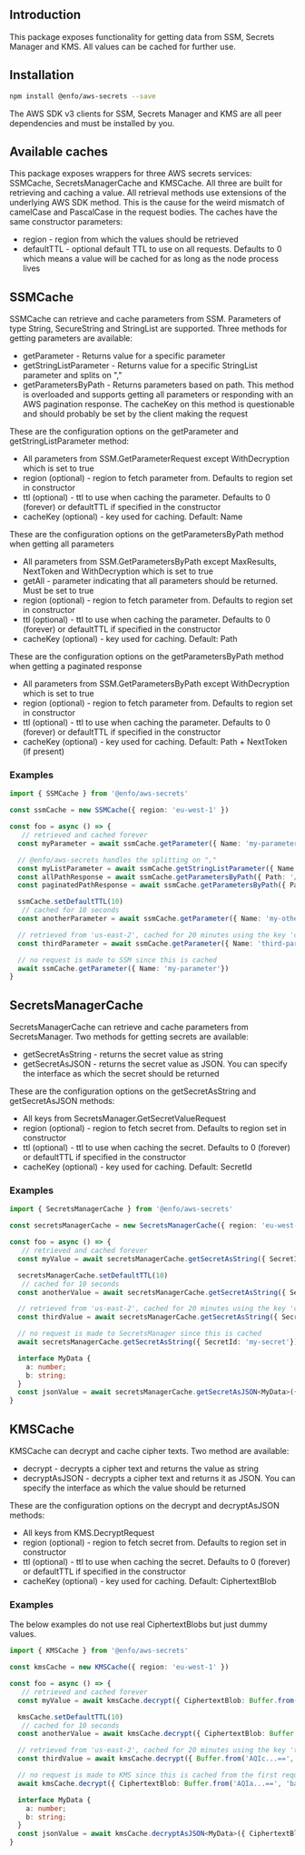 ## Introduction

This package exposes functionality for getting data from SSM, Secrets Manager and KMS. All values can be cached for further use.

## Installation

```bash
npm install @enfo/aws-secrets --save
```

The AWS SDK v3 clients for SSM, Secrets Manager and KMS are all peer dependencies and must be installed by you.

## Available caches

This package exposes wrappers for three AWS secrets services: SSMCache, SecretsManagerCache and KMSCache. All three are built for retrieving and caching a value. All retrieval methods use extensions of the underlying AWS SDK method. This is the cause for the weird mismatch of camelCase and PascalCase in the request bodies. The caches have the same constructor parameters:

* region - region from which the values should be retrieved
* defaultTTL - optional default TTL to use on all requests. Defaults to 0 which means a value will be cached for as long as the node process lives

## SSMCache

SSMCache can retrieve and cache parameters from SSM. Parameters of type String, SecureString and StringList are supported. Three methods for getting parameters are available:

* getParameter - Returns value for a specific parameter
* getStringListParameter - Returns value for a specific StringList parameter and splits on ","
* getParametersByPath - Returns parameters based on path. This method is overloaded and supports getting all parameters or responding with an AWS pagination response. The cacheKey on this method is questionable and should probably be set by the client making the request

These are the configuration options on the getParameter and getStringListParameter method:

* All parameters from SSM.GetParameterRequest except WithDecryption which is set to true
* region (optional) - region to fetch parameter from. Defaults to region set in constructor
* ttl (optional) - ttl to use when caching the parameter. Defaults to 0 (forever) or defaultTTL if specified in the constructor
* cacheKey (optional) - key used for caching. Default: Name

These are the configuration options on the getParametersByPath method when getting all parameters

* All parameters from SSM.GetParametersByPath except MaxResults, NextToken and WithDecryption which is set to true
* getAll - parameter indicating that all parameters should be returned. Must be set to true
* region (optional) - region to fetch parameter from. Defaults to region set in constructor
* ttl (optional) - ttl to use when caching the parameter. Defaults to 0 (forever) or defaultTTL if specified in the constructor
* cacheKey (optional) - key used for caching. Default: Path

These are the configuration options on the getParametersByPath method when getting a paginated response

* All parameters from SSM.GetParametersByPath except WithDecryption which is set to true
* region (optional) - region to fetch parameter from. Defaults to region set in constructor
* ttl (optional) - ttl to use when caching the parameter. Defaults to 0 (forever) or defaultTTL if specified in the constructor
* cacheKey (optional) - key used for caching. Default: Path + NextToken (if present) 

### Examples

```typescript
import { SSMCache } from '@enfo/aws-secrets'

const ssmCache = new SSMCache({ region: 'eu-west-1' })

const foo = async () => {
   // retrieved and cached forever
  const myParameter = await ssmCache.getParameter({ Name: 'my-parameter' })

  // @enfo/aws-secrets handles the splitting on ","
  const myListParameter = await ssmCache.getStringListParameter({ Name: 'my-list-parameter' })
  const allPathResponse = await ssmCache.getParametersByPath({ Path: '/a', getAll: true }) // responds with a list of strings
  const paginatedPathResponse = await ssmCache.getParametersByPath({ Path: '/b' }) // responds with a GetParametersByPathCommandOutput object

  ssmCache.setDefaultTTL(10)
   // cached for 10 seconds
  const anotherParameter = await ssmCache.getParameter({ Name: 'my-other-parameter' })

  // retrieved from 'us-east-2', cached for 20 minutes using the key 'coolKey'
  const thirdParameter = await ssmCache.getParameter({ Name: 'third-parameter', ttl: 1200, region: 'us-east-2', cacheKey: 'coolKey'})

  // no request is made to SSM since this is cached
  await ssmCache.getParameter({ Name: 'my-parameter'})
}
```

## SecretsManagerCache

SecretsManagerCache can retrieve and cache parameters from SecretsManager. Two methods for getting secrets are available:

* getSecretAsString - returns the secret value as string
* getSecretAsJSON - returns the secret value as JSON. You can specify the interface as which the secret should be returned

These are the configuration options on the getSecretAsString and getSecretAsJSON methods:

* All keys from SecretsManager.GetSecretValueRequest
* region (optional) - region to fetch secret from. Defaults to region set in constructor
* ttl (optional) - ttl to use when caching the secret. Defaults to 0 (forever) or defaultTTL if specified in the constructor
* cacheKey (optional) - key used for caching. Default: SecretId

### Examples

```typescript
import { SecretsManagerCache } from '@enfo/aws-secrets'

const secretsManagerCache = new SecretsManagerCache({ region: 'eu-west-1' })

const foo = async () => {
   // retrieved and cached forever
  const myValue = await secretsManagerCache.getSecretAsString({ SecretId: 'my-secret' })

  secretsManagerCache.setDefaultTTL(10)
   // cached for 10 seconds
  const anotherValue = await secretsManagerCache.getSecretAsString({ SecretId: 'my-other-secret' })

  // retrieved from 'us-east-2', cached for 20 minutes using the key 'coolKey'
  const thirdValue = await secretsManagerCache.getSecretAsString({ SecretId: 'third-secret', ttl: 1200, region: 'us-east-2', cacheKey: 'coolKey' })

  // no request is made to SecretsManager since this is cached
  await secretsManagerCache.getSecretAsString({ SecretId: 'my-secret'})

  interface MyData {
    a: number;
    b: string;
  }
  const jsonValue = await secretsManagerCache.getSecretAsJSON<MyData>({ SecretId: 'fourth-secret' })
}
```

## KMSCache

KMSCache can decrypt and cache cipher texts. Two method are available:

* decrypt - decrypts a cipher text and returns the value as string
* decryptAsJSON - decrypts a cipher text and returns it as JSON. You can specify the interface as which the value should be returned

These are the configuration options on the decrypt and decryptAsJSON methods:

* All keys from KMS.DecryptRequest
* region (optional) - region to fetch secret from. Defaults to region set in constructor
* ttl (optional) - ttl to use when caching the secret. Defaults to 0 (forever) or defaultTTL if specified in the constructor
* cacheKey (optional) - key used for caching. Default: CiphertextBlob

### Examples

The below examples do not use real CiphertextBlobs but just dummy values.

```typescript
import { KMSCache } from '@enfo/aws-secrets'

const kmsCache = new KMSCache({ region: 'eu-west-1' })

const foo = async () => {
   // retrieved and cached forever
  const myValue = await kmsCache.decrypt({ CiphertextBlob: Buffer.from('AQIa...==', 'base64') })

  kmsCache.setDefaultTTL(10)
   // cached for 10 seconds
  const anotherValue = await kmsCache.decrypt({ CiphertextBlob: Buffer.from('AQIb...==', 'base64') })

  // retrieved from 'us-east-2', cached for 20 minutes using the key 'thirdValue'
  const thirdValue = await kmsCache.decrypt({ Buffer.from('AQIc...==', 'base64'), ttl: 1200, region: 'us-east-2', cacheKey: 'thirdValue' })

  // no request is made to KMS since this is cached from the first request
  await kmsCache.decrypt({ CiphertextBlob: Buffer.from('AQIa...==', 'base64') })

  interface MyData {
    a: number;
    b: string;
  }
  const jsonValue = await kmsCache.decryptAsJSON<MyData>({ CiphertextBlob: Buffer.from('AQId...==', 'base64') })
}
```
